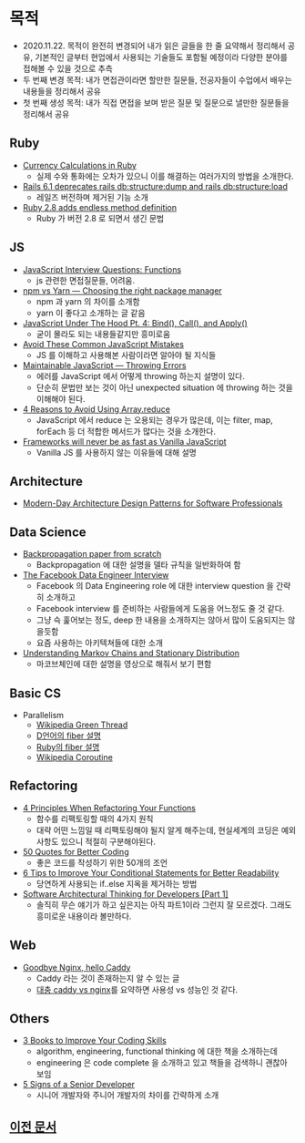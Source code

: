 # 목적

- 2020.11.22. 목적이 완전히 변경되어 내가 읽은 글들을 한 줄 요약해서 정리해서 공유, 기본적인 글부터 현업에서 사용되는 기술들도 포함될 예정이라 다양한 분야를 접해볼 수 있을 것으로 추측
- 두 번째 변경 목적: 내가 면접관이라면 할만한 질문들, 전공자들이 수업에서 배우는 내용들을 정리해서 공유
- 첫 번째 생성 목적: 내가 직접 면접을 보며 받은 질문 및 질문으로 낼만한 질문들을 정리해서 공유

## Ruby

- [Currency Calculations in Ruby](https://www.honeybadger.io/blog/ruby-currency/)
  - 실제 수와 통화에는 오차가 있으니 이를 해결하는 여러가지의 방법을 소개한다.
- [Rails 6.1 deprecates rails db:structure:dump and rails db:structure:load](https://blog.bigbinary.com/2020/09/22/rails-6-1-deprecates-rails-db-structure-dump.html)
  - 레일즈 버전하며 제거된 기능 소개
- [Ruby 2.8 adds endless method definition](https://blog.bigbinary.com/2020/09/15/ruby-2-8-adds-endless-method-definition.html)
  - Ruby 가 버전 2.8 로 되면서 생긴 문법

## JS

- [JavaScript Interview Questions: Functions](https://codeburst.io/javascript-interview-questions-functions-5a3081c1f3f5)
  - js 관련한 면접질문들, 어려움.
- [npm vs Yarn — Choosing the right package manager](https://medium.com/javascript-in-plain-english/npm-vs-yarn-choosing-the-right-package-manager-a5f04256a93f)
  - npm 과 yarn 의 차이를 소개함
  - yarn 이 좋다고 소개하는 글 같음
- [JavaScript Under The Hood Pt. 4: Bind(), Call(), and Apply()](https://codeburst.io/javascript-under-the-hood-pt-4-bind-call-and-apply-22e2b46b3882)
  - 굳이 몰라도 되는 내용들같지만 흥미로움
- [Avoid These Common JavaScript Mistakes](https://codeburst.io/avoid-these-common-javascript-mistakes-11f5311c9ec3)
  - JS 를 이해하고 사용해본 사람이라면 알아야 될 지식들
- [Maintainable JavaScript — Throwing Errors](https://medium.com/dev-genius/maintainable-javascript-throwing-errors-e6c2ccf90c71)
  - 에러를 JavaScript 에서 어떻게 throwing 하는지 설명이 있다.
  - 단순히 문법만 보는 것이 아닌 unexpected situation 에 throwing 하는 것을 이해해야 된다.
- [4 Reasons to Avoid Using Array.reduce](https://medium.com/better-programming/think-again-before-you-use-array-reduce-28f785b5aea9)
  - JavaScript 에서 reduce 는 오용되는 경우가 많은데, 이는 filter, map, forEach 등 더 적합한 메서드가 많다는 것을 소개한다.
- [Frameworks will never be as fast as Vanilla JavaScript](https://medium.com/javascript-in-plain-english/javascript-frameworks-performance-60f71d321693)
  - Vanilla JS 를 사용하지 않는 이유들에 대해 설명

## Architecture

- [Modern-Day Architecture Design Patterns for Software Professionals](https://medium.com/better-programming/modern-day-architecture-design-patterns-for-software-professionals-9056ee1ed977)

## Data Science

- [Backpropagation paper from scratch](https://towardsdatascience.com/backpropagation-paper-from-scratch-796793789248)
  - Backpropagation 에 대한 설명을 델타 규칙을 일반화하여 함
- [The Facebook Data Engineer Interview](https://towardsdatascience.com/the-facebook-data-engineer-interview-345235afaac0)
  - Facebook 의 Data Engineering role 에 대한 interview question 을 간략히 소개하고
  - Facebook interview 를 준비하는 사람들에게 도움을 어느정도 줄 것 같다.
  - 그냥 슥 훑어보는 정도, deep 한 내용을 소개하지는 않아서 많이 도움되지는 않을듯함
  - 요즘 사용하는 아키텍쳐들에 대한 소개
- [Understanding Markov Chains and Stationary Distribution](https://www.reddit.com/r/learnmachinelearning/comments/jhtbqk/understanding_markov_chains_and_stationary)
  - 마코브체인에 대한 설명을 영상으로 해줘서 보기 편함

## Basic CS

- Parallelism
  - [Wikipedia Green Thread](https://en.wikipedia.org/wiki/Green_threads)
  - [D언어의 fiber 설명](https://tour.dlang.org/tour/kr/multithreading/fibers)
  - [Ruby의 fiber 설명](https://weicomes.tistory.com/100)
  - [Wikipedia Coroutine](https://en.wikipedia.org/wiki/Coroutine#Implementations_for_Scala)

## Refactoring

- [4 Principles When Refactoring Your Functions](https://medium.com/better-programming/4-principles-when-refactoring-your-functions-81ce7f365e6d)
  - 함수를 리팩토링할 때의 4가지 원칙
  - 대략 어떤 느낌일 때 리팩토링해야 될지 알게 해주는데, 현실세계의 코딩은 예외사항도 있으니 적절히 구분해야된다.
- [50 Quotes for Better Coding](https://codeburst.io/50-quotes-for-better-coding-76bdac3fc234)
  - 좋은 코드를 작성하기 위한 50개의 조언
- [6 Tips to Improve Your Conditional Statements for Better Readability](https://medium.com/javascript-in-plain-english/6-tips-to-improve-your-conditional-statements-for-better-readability-56256c5a5245)
  - 당연하게 사용되는 if..else 지옥을 제거하는 방법
- [Software Architectural Thinking for Developers [Part 1]](https://dev.to/edisonnpebojot/software-architectural-thinking-for-developers-part-1-2a34)
  - 솔직히 무슨 얘기가 하고 싶은지는 아직 파트1이라 그런지 잘 모르겠다. 그래도 흥미로운 내용이라 볼만하다.

## Web

- [Goodbye Nginx, hello Caddy](https://blog.bigbinary.com/2020/09/22/rails-6-1-deprecates-rails-db-structure-dump.html)
  - Caddy 라는 것이 존재하는지 알 수 있는 글
  - [대충 caddy vs nginx](https://stackshare.io/stackups/caddy-vs-nginx)를 요약하면 사용성 vs 성능인 것 같다.

## Others

- [3 Books to Improve Your Coding Skills](https://medium.com/better-programming/3-books-to-improve-your-coding-skills-afa67621192)
  - algorithm, engineering, functional thinking 에 대한 책을 소개하는데
  - engineering 은 code complete 을 소개하고 있고 책들을 검색하니 괜찮아 보임
- [5 Signs of a Senior Developer](https://levelup.gitconnected.com/5-signs-of-a-senior-developer-7f5c59093c73)
  - 시니어 개발자와 주니어 개발자의 차이를 간략하게 소개

## [이전 문서](archive/README.md)
